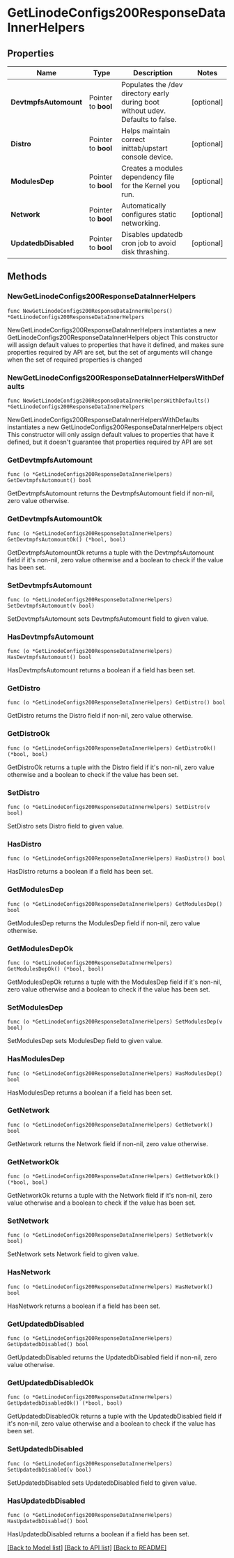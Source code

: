 # GetLinodeConfigs200ResponseDataInnerHelpers

## Properties

Name | Type | Description | Notes
------------ | ------------- | ------------- | -------------
**DevtmpfsAutomount** | Pointer to **bool** | Populates the /dev directory early during boot without udev.  Defaults to false. | [optional] 
**Distro** | Pointer to **bool** | Helps maintain correct inittab/upstart console device. | [optional] 
**ModulesDep** | Pointer to **bool** | Creates a modules dependency file for the Kernel you run. | [optional] 
**Network** | Pointer to **bool** | Automatically configures static networking. | [optional] 
**UpdatedbDisabled** | Pointer to **bool** | Disables updatedb cron job to avoid disk thrashing. | [optional] 

## Methods

### NewGetLinodeConfigs200ResponseDataInnerHelpers

`func NewGetLinodeConfigs200ResponseDataInnerHelpers() *GetLinodeConfigs200ResponseDataInnerHelpers`

NewGetLinodeConfigs200ResponseDataInnerHelpers instantiates a new GetLinodeConfigs200ResponseDataInnerHelpers object
This constructor will assign default values to properties that have it defined,
and makes sure properties required by API are set, but the set of arguments
will change when the set of required properties is changed

### NewGetLinodeConfigs200ResponseDataInnerHelpersWithDefaults

`func NewGetLinodeConfigs200ResponseDataInnerHelpersWithDefaults() *GetLinodeConfigs200ResponseDataInnerHelpers`

NewGetLinodeConfigs200ResponseDataInnerHelpersWithDefaults instantiates a new GetLinodeConfigs200ResponseDataInnerHelpers object
This constructor will only assign default values to properties that have it defined,
but it doesn't guarantee that properties required by API are set

### GetDevtmpfsAutomount

`func (o *GetLinodeConfigs200ResponseDataInnerHelpers) GetDevtmpfsAutomount() bool`

GetDevtmpfsAutomount returns the DevtmpfsAutomount field if non-nil, zero value otherwise.

### GetDevtmpfsAutomountOk

`func (o *GetLinodeConfigs200ResponseDataInnerHelpers) GetDevtmpfsAutomountOk() (*bool, bool)`

GetDevtmpfsAutomountOk returns a tuple with the DevtmpfsAutomount field if it's non-nil, zero value otherwise
and a boolean to check if the value has been set.

### SetDevtmpfsAutomount

`func (o *GetLinodeConfigs200ResponseDataInnerHelpers) SetDevtmpfsAutomount(v bool)`

SetDevtmpfsAutomount sets DevtmpfsAutomount field to given value.

### HasDevtmpfsAutomount

`func (o *GetLinodeConfigs200ResponseDataInnerHelpers) HasDevtmpfsAutomount() bool`

HasDevtmpfsAutomount returns a boolean if a field has been set.

### GetDistro

`func (o *GetLinodeConfigs200ResponseDataInnerHelpers) GetDistro() bool`

GetDistro returns the Distro field if non-nil, zero value otherwise.

### GetDistroOk

`func (o *GetLinodeConfigs200ResponseDataInnerHelpers) GetDistroOk() (*bool, bool)`

GetDistroOk returns a tuple with the Distro field if it's non-nil, zero value otherwise
and a boolean to check if the value has been set.

### SetDistro

`func (o *GetLinodeConfigs200ResponseDataInnerHelpers) SetDistro(v bool)`

SetDistro sets Distro field to given value.

### HasDistro

`func (o *GetLinodeConfigs200ResponseDataInnerHelpers) HasDistro() bool`

HasDistro returns a boolean if a field has been set.

### GetModulesDep

`func (o *GetLinodeConfigs200ResponseDataInnerHelpers) GetModulesDep() bool`

GetModulesDep returns the ModulesDep field if non-nil, zero value otherwise.

### GetModulesDepOk

`func (o *GetLinodeConfigs200ResponseDataInnerHelpers) GetModulesDepOk() (*bool, bool)`

GetModulesDepOk returns a tuple with the ModulesDep field if it's non-nil, zero value otherwise
and a boolean to check if the value has been set.

### SetModulesDep

`func (o *GetLinodeConfigs200ResponseDataInnerHelpers) SetModulesDep(v bool)`

SetModulesDep sets ModulesDep field to given value.

### HasModulesDep

`func (o *GetLinodeConfigs200ResponseDataInnerHelpers) HasModulesDep() bool`

HasModulesDep returns a boolean if a field has been set.

### GetNetwork

`func (o *GetLinodeConfigs200ResponseDataInnerHelpers) GetNetwork() bool`

GetNetwork returns the Network field if non-nil, zero value otherwise.

### GetNetworkOk

`func (o *GetLinodeConfigs200ResponseDataInnerHelpers) GetNetworkOk() (*bool, bool)`

GetNetworkOk returns a tuple with the Network field if it's non-nil, zero value otherwise
and a boolean to check if the value has been set.

### SetNetwork

`func (o *GetLinodeConfigs200ResponseDataInnerHelpers) SetNetwork(v bool)`

SetNetwork sets Network field to given value.

### HasNetwork

`func (o *GetLinodeConfigs200ResponseDataInnerHelpers) HasNetwork() bool`

HasNetwork returns a boolean if a field has been set.

### GetUpdatedbDisabled

`func (o *GetLinodeConfigs200ResponseDataInnerHelpers) GetUpdatedbDisabled() bool`

GetUpdatedbDisabled returns the UpdatedbDisabled field if non-nil, zero value otherwise.

### GetUpdatedbDisabledOk

`func (o *GetLinodeConfigs200ResponseDataInnerHelpers) GetUpdatedbDisabledOk() (*bool, bool)`

GetUpdatedbDisabledOk returns a tuple with the UpdatedbDisabled field if it's non-nil, zero value otherwise
and a boolean to check if the value has been set.

### SetUpdatedbDisabled

`func (o *GetLinodeConfigs200ResponseDataInnerHelpers) SetUpdatedbDisabled(v bool)`

SetUpdatedbDisabled sets UpdatedbDisabled field to given value.

### HasUpdatedbDisabled

`func (o *GetLinodeConfigs200ResponseDataInnerHelpers) HasUpdatedbDisabled() bool`

HasUpdatedbDisabled returns a boolean if a field has been set.


[[Back to Model list]](../README.md#documentation-for-models) [[Back to API list]](../README.md#documentation-for-api-endpoints) [[Back to README]](../README.md)


